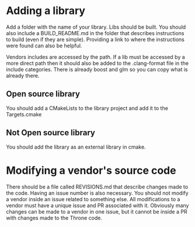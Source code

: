 <!--- This is probably incomplete, we should improve it iterativly--> 
# Adding a library
Add a folder with the name of your library. Libs should be built. You should also include a BUILD_README.md in the folder that describes instructions to build 
(even if they are simple). Providing a link to where the instructions were found can also be helpful. 

Vendors includes are accessed by the <vendor/> path. If a lib must be accessed by a more direct path then it should also be added to the 
.clang-format file in the include categories. There is already boost and glm so you can copy what is already there.

## Open source library
You should add a CMakeLists to the library project and add it to the Targets.cmake

## Not Open source library
You should add the library as an external library in cmake.

# Modifying a vendor's source code
There should be a file called REVISIONS.md that describe changes made to the code. 
Having an issue number is also necessary. You should not modify a vendor inside an issue related to something else.
All modifications to a vendor must have a unique issue and PR associated with it. Obviously many changes can be made to a
vendor in one issue, but it cannot be inside a PR with changes made to the Throne code.
